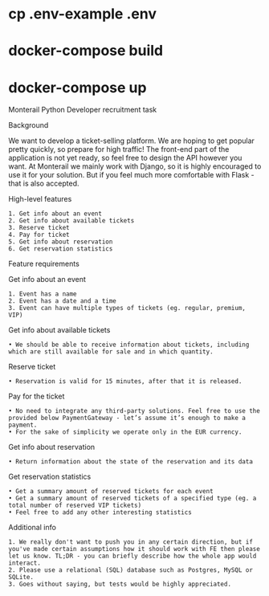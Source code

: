 # cp .env-example .env

# docker-compose build

# docker-compose up


Monterail Python Developer recruitment task 

Background

We want to develop a ticket-selling platform. We are hoping to get popular pretty quickly, so prepare for high traffic!
The front-end part of the application is not yet ready, so feel free to design the API however you want.
At Monterail we mainly work with Django, so it is highly encouraged to use it for your solution. But if you feel much more comfortable with Flask - that is also accepted.

High-level features

    1. Get info about an event
    2. Get info about available tickets
    3. Reserve ticket
    4. Pay for ticket
    5. Get info about reservation
    6. Get reservation statistics
Feature requirements

Get info about an event

    1. Event has a name
    2. Event has a date and a time
    3. Event can have multiple types of tickets (eg. regular, premium, VIP)

Get info about available tickets

    • We should be able to receive information about tickets, including which are still available for sale and in which quantity.
Reserve ticket

    • Reservation is valid for 15 minutes, after that it is released.
Pay for the ticket

    • No need to integrate any third-party solutions. Feel free to use the provided below PaymentGateway - let’s assume it’s enough to make a payment.
    • For the sake of simplicity we operate only in the EUR currency.
Get info about reservation

    • Return information about the state of the reservation and its data
Get reservation statistics

    • Get a summary amount of reserved tickets for each event
    • Get a summary amount of reserved tickets of a specified type (eg. a total number of reserved VIP tickets)
    • Feel free to add any other interesting statistics
Additional info

    1. We really don't want to push you in any certain direction, but if you've made certain assumptions how it should work with FE then please let us know. TL;DR - you can briefly describe how the whole app would interact.
    2. Please use a relational (SQL) database such as Postgres, MySQL or SQLite.
    3. Goes without saying, but tests would be highly appreciated.
